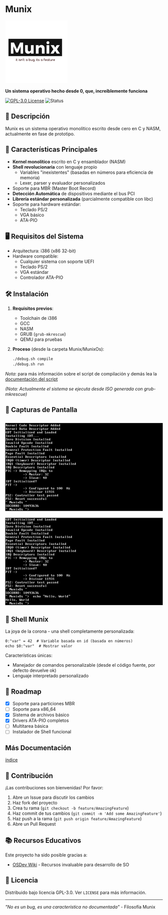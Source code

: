 # Munix

![Munix Logo](../../pictures/munix-logo.jpg)

**Un sistema operativo hecho desde 0, que, increíblemente funciona**

[![GPL-3.0 License](https://img.shields.io/badge/License-GPL3-blue.svg)](https://opensource.org/licenses/GPL-3.0)
![Status](https://img.shields.io/badge/Status-Prototype-yellow)

## 📌 Descripción

Munix es un sistema operativo monolítico escrito desde cero en C y NASM, actualmente en fase de prototipo.

## 🚀 Características Principales

- **Kernel monolítico** escrito en C y ensamblador (NASM)
- **Shell revolucionaria** con lenguaje propio
  - Variables "inexistentes" (basadas en números para eficiencia de memoria)
  - Lexer, parser y evaluador personalizados
- Soporte para MBR (Master Boot Record)
- **Detección Automática** de dispositivos mediante el bus PCI
- **Librería estándar personalizada** (parcialmente compatible con libc)
- Soporte para hardware estándar:
  - Teclado PS/2
  - VGA básico
  - ATA-PIO

## 🖥️ Requisitos del Sistema

- Arquitectura: i386 (x86 32-bit)
- Hardware compatible:
  - Cualquier sistema con soporte UEFI
  - Teclado PS/2
  - VGA estándar
  - Controlador ATA-PIO

## 🛠️ Instalación

1. **Requisitos previos**:
   - Toolchain de i386
   - GCC
   - NASM
   - GRUB (`grub-mkrescue`)
   - QEMU para pruebas

2. **Proceso** (desde la carpeta Munix/MunixOs):
   ```bash
   ./debug.sh compile
   ./debug.sh run 
   ```
  *Nota*: para más información sobre el script de compilación y demás lea la [documentación del script](debug-docs.md)

*(Nota: Actualmente el sistema se ejecuta desde ISO generada con grub-mkrescue)*

## 📸 Capturas de Pantalla

![Shell Screenshot 01](../../screenshots/screenshot1.png)
-----
![Shell Screenshot 02](../../screenshots/screenshot2.png)

## 🧠 Shell Munix

La joya de la corona - una shell completamente personalizada:
```mbash
0:"var" = 42  # Variable basada en id (basada en números)
echo $0:"var"  # Mostrar valor
```

Características únicas:
- Manejador de comandos personalizable (desde el código fuente, por defecto devuelve ok)
- Lenguaje interpretado personalizado

## 📜 Roadmap

- [x] Soporte para particiones MBR
- [ ] Soporte para x86_64
- [x] Sistema de archivos básico
- [x] Drivers ATA-PIO completos
- [ ] Multitarea básica
- [ ] Instalador de Shell funcional

## Más Documentación

[índice](doc-index.md)

## 🤝 Contribución

¡Las contribuciones son bienvenidas! Por favor:
1. Abre un Issue para discutir los cambios
2. Haz fork del proyecto
3. Crea tu rama (`git checkout -b feature/AmazingFeature`)
4. Haz commit de tus cambios (`git commit -m 'Add some AmazingFeature'`)
5. Haz push a la rama (`git push origin feature/AmazingFeature`)
6. Abre un Pull Request

## 📚 Recursos Educativos

Este proyecto ha sido posible gracias a:
- [OSDev Wiki](https://wiki.osdev.org/) - Recursos invaluable para desarrollo de SO

## 📄 Licencia

Distribuido bajo licencia GPL-3.0. Ver `LICENSE` para más información.

---

*"No es un bug, es una característica no documentada"* - Filosofía Munix

